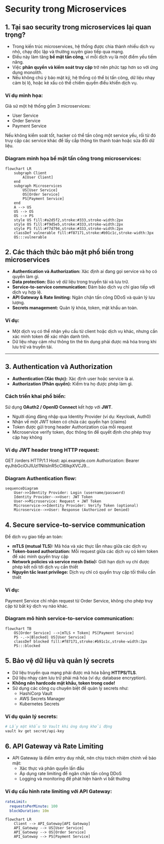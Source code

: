 # Security trong Microservices

## 1. Tại sao security trong microservices lại quan trọng?

- Trong kiến trúc microservices, hệ thống được chia thành nhiều dịch vụ nhỏ, chạy độc lập và thường xuyên giao tiếp qua mạng.  
- Điều này làm tăng **bề mặt tấn công**, vì mỗi dịch vụ là một điểm yếu tiềm năng.  
- Việc **phân quyền và kiểm soát truy cập** trở nên phức tạp hơn so với ứng dụng monolith.  
- Nếu không chú ý bảo mật kỹ, hệ thống có thể bị tấn công, dữ liệu nhạy cảm bị lộ, hoặc kẻ xấu có thể chiếm quyền điều khiển dịch vụ.

### Ví dụ minh họa:

Giả sử một hệ thống gồm 3 microservices:  
- User Service  
- Order Service  
- Payment Service  

Nếu không kiểm soát tốt, hacker có thể tấn công một service yếu, rồi từ đó truy cập các service khác để lấy cắp thông tin thanh toán hoặc sửa đổi dữ liệu.

### Diagram minh họa bề mặt tấn công trong microservices:

```mermaid
flowchart LR
    subgraph Client
        A[User Client]
    end
    subgraph Microservices
        US[User Service]
        OS[Order Service]
        PS[Payment Service]
    end
    A --> US
    US --> OS
    OS --> PS
    style US fill:#a2d5f2,stroke:#333,stroke-width:2px
    style OS fill:#f9d5e5,stroke:#333,stroke-width:2px
    style PS fill:#f7d794,stroke:#333,stroke-width:2px
    classDef vulnerable fill:#f87171,stroke:#b91c1c,stroke-width:3px
    OS:::vulnerable
```

## 2. Các thách thức bảo mật phổ biến trong microservices

- **Authentication và Authorization:** Xác định ai đang gọi service và họ có quyền làm gì.  
- **Data protection:** Bảo vệ dữ liệu trong truyền tải và lưu trữ.  
- **Service-to-service communication:** Đảm bảo dịch vụ chỉ giao tiếp với dịch vụ hợp lệ.  
- **API Gateway & Rate limiting:** Ngăn chặn tấn công DDoS và quản lý lưu lượng.  
- **Secrets management:** Quản lý khóa, token, mật khẩu an toàn.

### Ví dụ:

- Một dịch vụ có thể nhận yêu cầu từ client hoặc dịch vụ khác, nhưng cần xác minh token để xác nhận danh tính.  
- Dữ liệu nhạy cảm như thông tin thẻ tín dụng phải được mã hóa trong khi lưu trữ và truyền tải.

---

## 3. Authentication và Authorization

- **Authentication (Xác thực):** Xác định user hoặc service là ai.  
- **Authorization (Phân quyền):** Kiểm tra họ được phép làm gì.

### Cách triển khai phổ biến:

Sử dụng **OAuth2 / OpenID Connect** kết hợp với **JWT**.

- Người dùng đăng nhập qua Identity Provider (ví dụ: Keycloak, Auth0)  
- Nhận về một JWT token có chứa các quyền hạn (claims)  
- Token được gửi trong header Authorization của mỗi request  
- Microservice verify token, đọc thông tin để quyết định cho phép truy cập hay không

### Ví dụ JWT header trong HTTP request:
GET /orders HTTP/1.1
Host: api.example.com
Authorization: Bearer eyJhbGciOiJIUzI1NiIsInR5cCI6IkpXVCJ9...


### Diagram Authentication flow:

```mermaid
sequenceDiagram
    User->>Identity Provider: Login (username/password)
    Identity Provider-->>User: JWT Token
    User->>Microservice: Request + JWT Token
    Microservice->>Identity Provider: Verify Token (optional)
    Microservice-->>User: Response (Authorized or Denied)
```
## 4. Secure service-to-service communication

Để dịch vụ giao tiếp an toàn:

- **mTLS (mutual TLS):** Mã hóa và xác thực lẫn nhau giữa các dịch vụ  
- **Token-based authorization:** Mỗi request giữa các dịch vụ có kèm token để xác minh quyền truy cập  
- **Network policies và service mesh (Istio):** Giới hạn dịch vụ chỉ được phép kết nối tới dịch vụ cần thiết  
- **Nguyên tắc least privilege:** Dịch vụ chỉ có quyền truy cập tối thiểu cần thiết

### Ví dụ:

Payment Service chỉ nhận request từ Order Service, không cho phép truy cập từ bất kỳ dịch vụ nào khác.

### Diagram mô hình service-to-service communication:

```mermaid
flowchart TB
    OS[Order Service] -->|mTLS + Token| PS[Payment Service]
    PS -.->|Blocked| US[User Service]
    classDef blocked fill:#f87171,stroke:#b91c1c,stroke-width:2px
    PS:::blocked
```
## 5. Bảo vệ dữ liệu và quản lý secrets

- Dữ liệu truyền qua mạng phải được mã hóa bằng **HTTPS/TLS**.  
- Dữ liệu nhạy cảm lưu trữ phải mã hóa (ví dụ: database encryption).  
- **Không nên hardcode mật khẩu, token trong code!**  
- Sử dụng các công cụ chuyên biệt để quản lý secrets như:  
  - HashiCorp Vault  
  - AWS Secrets Manager  
  - Kubernetes Secrets

### Ví dụ quản lý secrets:

```bash
# Lấy mật khẩu từ Vault khi ứng dụng khởi động
vault kv get secret/api-key
```

## 6. API Gateway và Rate Limiting

- API Gateway là điểm entry duy nhất, nên chịu trách nhiệm chính về bảo mật:  
  - Xác thực và phân quyền lần đầu  
  - Áp dụng rate limiting để ngăn chặn tấn công DDoS  
  - Logging và monitoring để phát hiện hành vi bất thường

### Ví dụ cấu hình rate limiting với API Gateway:

```yaml
rateLimit:
  requestsPerMinute: 100
  blockDuration: 10m
```

```mermaid
flowchart LR
    Client --> API_Gateway[API Gateway]
    API_Gateway --> US[User Service]
    API_Gateway --> OS[Order Service]
    API_Gateway --> PS[Payment Service]
```


